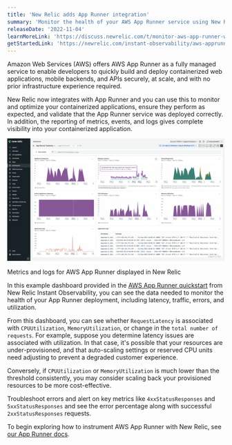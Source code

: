 ```yaml
---
title: 'New Relic adds App Runner integration' 
summary: 'Monitor the health of your AWS App Runner service using New Relic to collect logs and metrics.' 
releaseDate: '2022-11-04' 
learnMoreLink: 'https://discuss.newrelic.com/t/monitor-aws-app-runner-with-new-relic/190715' 
getStartedLink: 'https://newrelic.com/instant-observability/aws-apprunner'
---
```


Amazon Web Services (AWS) offers AWS App Runner as a fully managed service to enable developers to quickly build and deploy containerized web applications, mobile backends, and APIs securely, at scale, and with no prior infrastructure experience required. 

New Relic now integrates with App Runner and you can use this to monitor and optimize your containerized applications, ensure they perform as expected, and validate that the App Runner service was deployed correctly. In addition, the reporting of metrics, events, and logs gives complete visibility into your containerized application.

![Metrics and logs for AWS App Runner displayed in New Relic](./images/AppRunnerDashboard.png "Metrics and logs for AWS App Runner displayed in New Relic")
<figcaption>Metrics and logs for AWS App Runner displayed in New Relic</figcaption>

In this example dashboard provided in the [AWS App Runner quickstart](https://newrelic.com/instant-observability/aws-apprunner) from New Relic Instant Observability, you can see the data needed to monitor the health of your App Runner deployment, including latency, traffic, errors, and utilization.

From this dashboard, you can see whether `RequestLatency` is associated with `CPUUtilization`, `MemoryUtilization`, or change in the `total number of requests`. For example, suppose you determine latency issues are associated with utilization. In that case, it's possible that your resources are under-provisioned, and that auto-scaling settings or reserved CPU units need adjusting to prevent a degraded customer experience.

Conversely, if `CPUUtilization` or `MemoryUtilization` is much lower than the threshold consistently, you may consider scaling back your provisioned resources to be more cost-effective.

Troubleshoot errors and alert on key metrics like `4xxStatusResponses` and `5xxStatusResponses` and see the error percentage along with successful `2xxStatusResponses` requests.

To begin exploring how to instrument AWS App Runner with New Relic, see [our App Runner docs](https://docs.newrelic.com/docs/infrastructure/amazon-integrations/aws-integrations-list/aws-apprunner).
